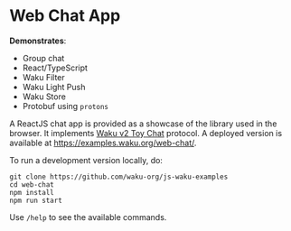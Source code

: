 # Web Chat App

**Demonstrates**:

- Group chat
- React/TypeScript
- Waku Filter
- Waku Light Push
- Waku Store
- Protobuf using `protons`

A ReactJS chat app is provided as a showcase of the library used in the browser.
It implements [Waku v2 Toy Chat](https://rfc.vac.dev/spec/22/) protocol.
A deployed version is available at https://examples.waku.org/web-chat/.

To run a development version locally, do:

```shell
git clone https://github.com/waku-org/js-waku-examples
cd web-chat   
npm install
npm run start
```

Use `/help` to see the available commands.
